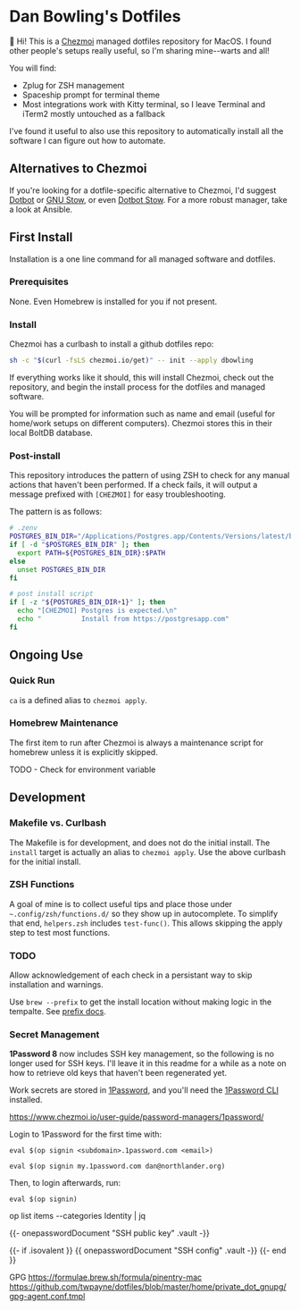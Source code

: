 # Dan Bowling's Dotfiles

👋 Hi! This is a [Chezmoi](https://www.chezmoi.io) managed dotfiles repository for MacOS. I found other people's setups really useful, so I'm sharing mine--warts and all!

You will find:

- Zplug for ZSH management
- Spaceship prompt for terminal theme
- Most integrations work with Kitty terminal, so I leave Terminal and iTerm2 mostly untouched as a fallback

I've found it useful to also use this repository to automatically install all the software I can figure out how to automate.

## Alternatives to Chezmoi

If you're looking for a dotfile-specific alternative to Chezmoi, I'd suggest [Dotbot](https://github.com/anishathalye/dotbot) or [GNU Stow](https://www.gnu.org/software/stow/stow.html), or even [Dotbot Stow](https://github.com/timbedard/dotbot-stow/). For a more robust manager, take a look at Ansible.

## First Install

Installation is a one line command for all managed software and dotfiles.

### Prerequisites

None. Even Homebrew is installed for you if not present.

### Install

Chezmoi has a curlbash to install a github dotfiles repo:

```sh
sh -c "$(curl -fsLS chezmoi.io/get)" -- init --apply dbowling
```

If everything works like it should, this will install Chezmoi, check out the repository, and begin the install process for the dotfiles and managed software.

You will be prompted for information such as name and email (useful for home/work setups on different computers). Chezmoi stores this in their local BoltDB database.

### Post-install

This repository introduces the pattern of using ZSH to check for any manual actions that haven't been performed. If a check fails, it will output a message prefixed with `[CHEZMOI]` for easy troubleshooting.

The pattern is as follows:

```bash
# .zenv
POSTGRES_BIN_DIR="/Applications/Postgres.app/Contents/Versions/latest/bin"
if [ -d "$POSTGRES_BIN_DIR" ]; then
  export PATH=${POSTGRES_BIN_DIR}:$PATH
else
  unset POSTGRES_BIN_DIR
fi

# post install script
if [ -z "${POSTGRES_BIN_DIR+1}" ]; then
  echo "[CHEZMOI] Postgres is expected.\n"
  echo "          Install from https://postgresapp.com"
fi
```

## Ongoing Use

### Quick Run

`ca` is a defined alias to `chezmoi apply`.

### Homebrew Maintenance

The first item to run after Chezmoi is always a maintenance script for homebrew unless it is explicitly skipped.

TODO - Check for environment variable

## Development

### Makefile vs. Curlbash

The Makefile is for development, and does not do the initial install. The `install` target is actually an alias to `chezmoi apply`. Use the above curlbash for the initial install.

### ZSH Functions

A goal of mine is to collect useful tips and place those under `~.config/zsh/functions.d/` so they show up in autocomplete. To simplify that end, `helpers.zsh` includes `test-func()`. This allows skipping the apply step to test most functions.

### TODO

Allow acknowledgement of each check in a persistant way to skip installation and warnings.

Use `brew --prefix` to get the install location without making logic in the tempalte.
See [prefix docs](https://docs.brew.sh/Manpage#--prefix---unbrewed---installed-formula-).

### Secret Management

**1Password 8** now includes SSH key management, so the following is no longer used for SSH keys. I'll leave it in this readme for a while as a note on how to retrieve old keys that haven't been regenerated yet.

Work secrets are stored in [1Password](https://1password.com/), and you'll need
the [1Password
CLI](https://support.1password.com/command-line-getting-started/) installed.

https://www.chezmoi.io/user-guide/password-managers/1password/

Login to 1Password for the first time with:

    eval $(op signin <subdomain>.1password.com <email>)

    eval $(op signin my.1password.com dan@northlander.org)

Then, to login afterwards, run:

    eval $(op signin)

op list items --categories Identity | jq

{{-   onepasswordDocument "SSH public key" .vault -}}

{{- if .isovalent }}
{{    onepasswordDocument "SSH config" .vault -}}
{{- end }}

GPG
https://formulae.brew.sh/formula/pinentry-mac
https://github.com/twpayne/dotfiles/blob/master/home/private_dot_gnupg/gpg-agent.conf.tmpl
